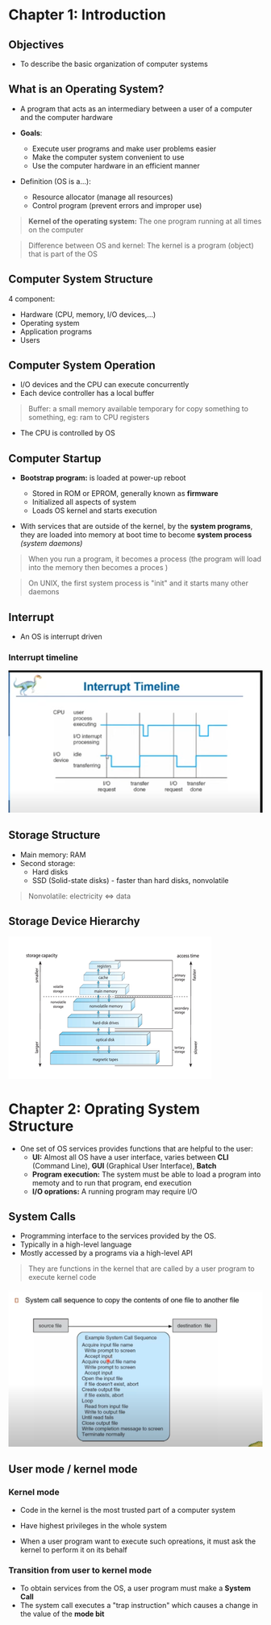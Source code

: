 # Chapter 1: Introduction
## Objectives
- To describe the basic organization of computer systems

## What is an Operating System?
- A program that acts as an intermediary between a user of a computer and the computer hardware
- **Goals**:
    - Execute user programs and make user problems easier
    - Make the computer system convenient to use
    - Use the computer hardware in an efficient manner

- Definition (OS is a...):
    - Resource allocator (manage all resources)
    - Control program (prevent errors and improper use)

> **Kernel of the operating system:** The one program running at all times on the computer

> Difference between OS and kernel: The kernel is a program (object) that is part of the OS


## Computer System Structure
4 component:
- Hardware (CPU, memory, I/O devices,...)
- Operating system
- Application programs 
- Users 

## Computer System Operation
- I/O devices and the CPU can execute concurrently
- Each device controller has a local buffer 
> Buffer: a small memory available temporary for copy something to something, eg: ram to CPU registers
- The CPU is controlled by OS

## Computer Startup
- **Bootstrap program:** is loaded at power-up reboot
    - Stored in ROM or EPROM, generally known as **firmware**
    - Initialized all aspects of system
    - Loads OS kernel and starts execution

- With services that are outside of the kernel, by the **system programs**, they are loaded into memory at boot time to become **system process** *(system daemons)* 
> When you run a program, it becomes a process (the program will load into the memory then becomes a proces )


>  On UNIX, the first system process is "init" and it starts many other daemons

## Interrupt
- An OS is interrupt driven
### Interrupt timeline
![alt text](./assets/Screenshot%202025-04-17%20012724.png "Interrupt timeline")

## Storage Structure

- Main memory: RAM
- Second storage:
    - Hard disks
    - SSD (Solid-state disks) - faster than hard disks, nonvolatile
> Nonvolatile: electricity <=> data

## Storage Device Hierarchy
![alt text](/assets/Screenshot%202025-04-17%20013341.png "Storage Device Hierarchy (storage capacity and access time)")

# Chapter 2: Oprating System Structure

- One set of OS services provides functions that are helpful to the user:
    - **UI:** Almost all OS have a user interface, varies between **CLI** (Command Line), **GUI** (Graphical User Interface), **Batch**
    - **Program execution:** The system must be able to load a program into memoty and to run that program, end execution
    - **I/O oprations:** A running program may require I/O
## System Calls
- Programming interface to the services provided by the OS.
- Typically in a high-level language
- Mostly accessed by a programs via a high-level API

> They are functions in the kernel that are called by a user program to execute kernel code

![](/assets/Screenshot%202025-04-17%20014423.png "Example of system calls")


## User mode / kernel mode

### Kernel mode
- Code in the kernel is the most trusted part of a computer system

- Have highest privileges in the whole system

- When a user program want to execute such opreations, it must ask the kernel to perform it on its behalf

### Transition from user to kernel mode 
- To obtain services from the OS, a user program must make a **System Call**
- The system call executes a "trap instruction" which causes a change in the value of the **mode bit**









